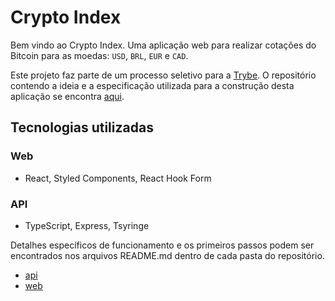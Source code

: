 # Crypto Index
Bem vindo ao Crypto Index. Uma aplicação web para realizar cotações do Bitcoin para as moedas: `USD`, `BRL`, `EUR` e `CAD`.

Este projeto faz parte de um processo seletivo para a [Trybe](https://www.betrybe.com/).
O repositório contendo a ideia e a especificação utilizada para a construção desta aplicação se encontra [aqui](https://github.com/betrybe/technical-test/blob/main/README.md).

## Tecnologias utilizadas
### Web
- React, Styled Components, React Hook Form

### API
- TypeScript, Express, Tsyringe

Detalhes específicos de funcionamento e os primeiros passos podem ser encontrados nos arquivos README.md dentro de cada pasta do repositório.

- [api](https://github.com/dansoliveira/crypto-index/blob/main/api/README.md)
- [web](https://github.com/dansoliveira/crypto-index/blob/main/web/README.md)
